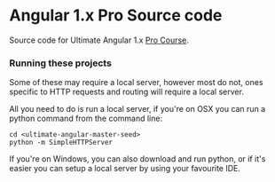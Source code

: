 # Angular 1.x Pro Source code

Source code for Ultimate Angular 1.x [Pro Course](https://ultimateangular.com).

### Running these projects

Some of these may require a local server, however most do not, ones specific to HTTP requests and routing will require a local server.

All you need to do is run a local server, if you're on OSX you can run a python command from the command line:

```
cd <ultimate-angular-master-seed>
python -m SimpleHTTPServer
```

If you're on Windows, you can also download and run python, or if it's easier you can setup a local server by using your favourite IDE.
